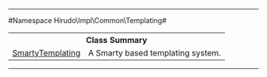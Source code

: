 

- - -

#Namespace Hirudo\Impl\Common\Templating#

<table class="title">
<tr><th colspan="2" class="title">Class Summary</th></tr>
<tr><td class="name"><a href="https://github.com/JeyDotC/Hirudo-docs/blob/master/hirudo/impl/common/templating/smartytemplating.md">SmartyTemplating</a></td><td class="description">A Smarty based templating system.</td></tr>
</table>

- - -

